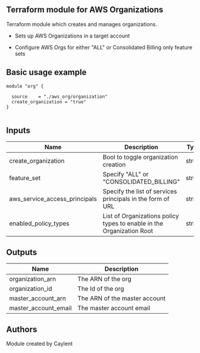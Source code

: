 ## Terraform module for AWS Organizations

Terraform module which creates and manages organizations.


* Sets up AWS Organizations in a target account 

* Configure AWS Orgs for either "ALL" or Consolidated Billing only feature sets

## Basic usage example

```hcl
module "org" {
  
  source    = "./aws_org/organization"
  create_organization = "true"                                                                 
}             
  

```
## Inputs                                                                                       
                                                                                                
| Name | Description | Type | Default | Required |                                              
|------|-------------|------|---------|----------|                                                   
| create\_organization | Bool to toggle organization creation | string | `"true"` | yes |                
| feature\_set | Specify "ALL"  or "CONSOLIDATED_BILLING" | string | `"ALL"` | optional │
| aws\_service\_access\_principals | Specify the list of  services principals in the form of URL | string | `""` | optional │
| enabled\_policy\_types |  List of Organizations policy types to enable in the Organization Root | string | `""` | optional │
                                                                              

## Outputs

| Name | Description |
|------|-------------|
| organization\_arn | The ARN of the org |
| organization\_id | The Id of the org |
| master\_account\_arn | The ARN of the master account |
| master\_account\_email | The master account email |

## Authors

Module created by Caylent 



